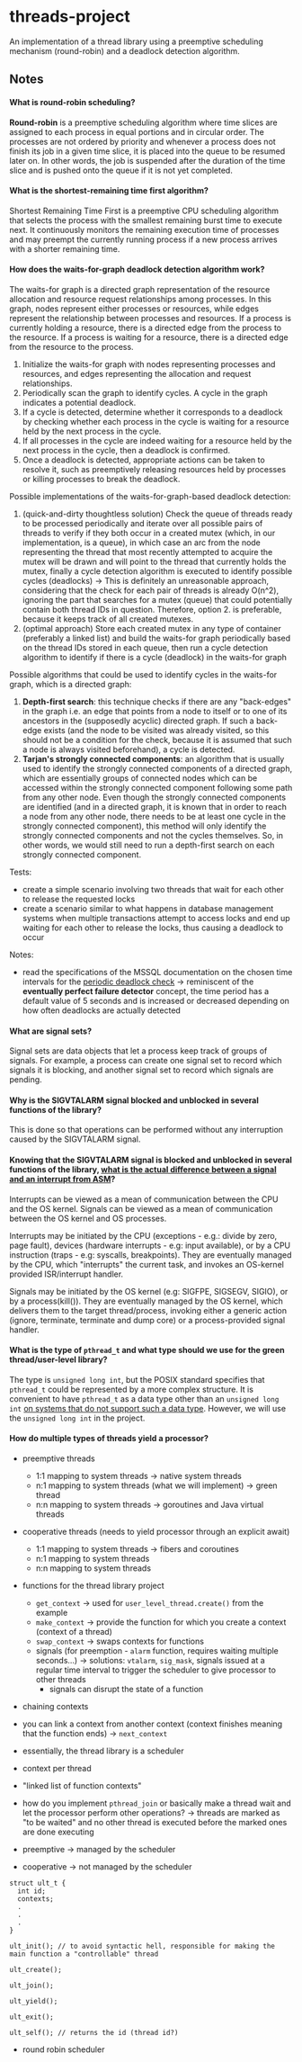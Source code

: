 # threads-project

An implementation of a thread library using a preemptive scheduling mechanism (round-robin) and a deadlock detection algorithm.

## Notes

#### What is __round-robin scheduling__?

__Round-robin__ is a preemptive scheduling algorithm where time slices are assigned to each process in equal portions and in circular order. The processes are not ordered by priority and whenever a process does not finish its job in a given time slice, it is placed into the queue to be resumed later on. In other words, the job is suspended after the duration of the time slice and is pushed onto the queue if it is not yet completed.

#### What is the __shortest-remaining time first__ algorithm?

Shortest Remaining Time First is a preemptive CPU scheduling algorithm that selects the process with the smallest remaining burst time to execute next. It continuously monitors the remaining execution time of processes and may preempt the currently running process if a new process arrives with a shorter remaining time.

#### How does the __waits-for-graph deadlock detection__ algorithm work?

The waits-for graph is a directed graph representation of the resource allocation and resource request relationships among processes. In this graph, nodes represent either processes or resources, while edges represent the relationship between processes and resources. If a process is currently holding a resource, there is a directed edge from the process to the resource. If a process is waiting for a resource, there is a directed edge from the resource to the process.

1. Initialize the waits-for graph with nodes representing processes and resources, and edges representing the allocation and request relationships.
2. Periodically scan the graph to identify cycles. A cycle in the graph indicates a potential deadlock.
3. If a cycle is detected, determine whether it corresponds to a deadlock by checking whether each process in the cycle is waiting for a resource held by the next process in the cycle.
4. If all processes in the cycle are indeed waiting for a resource held by the next process in the cycle, then a deadlock is confirmed.
5. Once a deadlock is detected, appropriate actions can be taken to resolve it, such as preemptively releasing resources held by processes or killing processes to break the deadlock. 

Possible implementations of the waits-for-graph-based deadlock detection:
1. (quick-and-dirty thoughtless solution) Check the queue of threads ready to be processed periodically and iterate over all possible pairs of threads to verify if they both occur in a created mutex (which, in our implementation, is a queue), in which case an arc from the node representing the thread that most recently attempted to acquire the mutex will be drawn and will point to the thread that currently holds the mutex, finally a cycle detection algorithm is executed to identify possible cycles (deadlocks) &rarr; This is definitely an unreasonable approach, considering that the check for each pair of threads is already O(n^2), ignoring the part that searches for a mutex (queue) that could potentially contain both thread IDs in question. Therefore, option 2. is preferable, because it keeps track of all created mutexes.
2. (optimal approach) Store each created mutex in any type of container (preferably a linked list) and build the waits-for graph periodically based on the thread IDs stored in each queue, then run a cycle detection algorithm to identify if there is a cycle (deadlock) in the waits-for graph 

Possible algorithms that could be used to identify cycles in the waits-for graph, which is a directed graph:
1. __Depth-first search__: this technique checks if there are any "back-edges" in the graph i.e. an edge that points from a node to itself or to one of its ancestors in the (supposedly acyclic) directed graph. If such a back-edge exists (and the node to be visited was already visited, so this should not be a condition for the check, because it is assumed that such a node is always visited beforehand), a cycle is detected.
2. __Tarjan's strongly connected components__: an algorithm that is usually used to identify the strongly connected components of a directed graph, which are essentially groups of connected nodes which can be accessed within the strongly connected component following some path from any other node. Even though the strongly connected components are identified (and in a directed graph, it is known that in order to reach a node from any other node, there needs to be at least one cycle in the strongly connected component), this method will only identify the strongly connected components and not the cycles themselves. So, in other words, we would still need to run a depth-first search on each strongly connected component.

Tests:
- create a simple scenario involving two threads that wait for each other to release the requested locks
- create a scenario similar to what happens in database management systems when multiple transactions attempt to access locks and end up waiting for each other to release the locks, thus causing a deadlock to occur

Notes:
- read the specifications of the MSSQL documentation on the chosen time intervals for the [periodic deadlock check](https://learn.microsoft.com/en-us/sql/relational-databases/sql-server-deadlocks-guide?view=sql-server-ver16#deadlock_detection) &rarr; reminiscent of the __eventually perfect failure detector__ concept, the time period has a default value of 5 seconds and is increased or decreased depending on how often deadlocks are actually detected

#### What are signal sets?

Signal sets are data objects that let a process keep track of groups of signals. For example, a process can create one signal set to record which signals it is blocking, and another signal set to record which signals are pending.

#### Why is the SIGVTALARM signal blocked and unblocked in several functions of the library? 

This is done so that operations can be performed without any interruption caused by the SIGVTALARM signal.

#### Knowing that the SIGVTALARM signal is blocked and unblocked in several functions of the library, [what is the actual difference between a signal and an interrupt from ASM](https://stackoverflow.com/questions/13341870/signals-and-interrupts-a-comparison/13380714#13380714)? 

Interrupts can be viewed as a mean of communication between the CPU and the OS kernel. Signals can be viewed as a mean of communication between the OS kernel and OS processes.

Interrupts may be initiated by the CPU (exceptions - e.g.: divide by zero, page fault), devices (hardware interrupts - e.g: input available), or by a CPU instruction (traps - e.g: syscalls, breakpoints). They are eventually managed by the CPU, which "interrupts" the current task, and invokes an OS-kernel provided ISR/interrupt handler.

Signals may be initiated by the OS kernel (e.g: SIGFPE, SIGSEGV, SIGIO), or by a process(kill()). They are eventually managed by the OS kernel, which delivers them to the target thread/process, invoking either a generic action (ignore, terminate, terminate and dump core) or a process-provided signal handler.

#### What is the type of `pthread_t` and what type should we use for the green thread/user-level library?

The type is `unsigned long int`, but the POSIX standard specifies that `pthread_t` could be represented by a more complex structure. It is convenient to have `pthread_t` as a data type other than an `unsigned long int` [on systems that do not support such a data type](https://stackoverflow.com/questions/33285562/why-and-in-what-sense-is-pthread-t-an-opaque-type). However, we will use the `unsigned long int` in the project. 

#### How do multiple types of threads yield a processor?

- preemptive threads
  - 1:1 mapping to system threads &rarr; native system threads
  - n:1 mapping to system threads (what we will implement) &rarr; green thread
  - n:n mapping to system threads &rarr; goroutines and Java virtual threads

- cooperative threads (needs to yield processor through an explicit await)
  - 1:1 mapping to system threads &rarr; fibers and coroutines
  - n:1 mapping to system threads
  - n:n mapping to system threads

- functions for the thread library project
  - `get_context` &rarr; used for `user_level_thread.create()` from the example
  - `make_context` &rarr; provide the function for which you create a context (context of a thread)
  - `swap_context` &rarr; swaps contexts for functions
  - signals (for preemption - `alarm` function, requires waiting multiple seconds...) &rarr; solutions: `vtalarm`, `sig_mask`, signals issued at a regular time interval to trigger the scheduler to give processor to other threads 
    - signals can disrupt the state of a function

- chaining contexts
- you can link a context from another context (context finishes meaning that the function ends) &rarr; `next_context`
- essentially, the thread library is a scheduler
- context per thread
- "linked list of function contexts"
- how do you implement `pthread_join` or basically make a thread wait and let the processor perform other operations? &rarr; threads are marked as "to be waited" and no other thread is executed before the marked ones are done executing

- preemptive &rarr; managed by the scheduler
- cooperative &rarr; not managed by the scheduler

```
struct ult_t {
  int id;
  contexts;
  .
  .
  .
}

ult_init(); // to avoid syntactic hell, responsible for making the main function a "controllable" thread

ult_create();

ult_join();

ult_yield();

ult_exit();

ult_self(); // returns the id (thread id?)
```

- round robin scheduler
